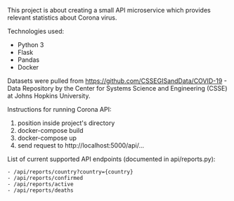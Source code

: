 This project is about creating a small API microservice which provides relevant statistics about Corona virus.

Technologies used:
 - Python 3
 - Flask 
 - Pandas 
 - Docker

Datasets were pulled from https://github.com/CSSEGISandData/COVID-19 - Data Repository by the Center for Systems Science and Engineering (CSSE) at Johns Hopkins University.

Instructions for running Corona API:

1. position inside project's directory 
2. docker-compose build
3. docker-compose up
4. send request to http://localhost:5000/api/...

List of current supported API endpoints (documented in api/reports.py):

    - /api/reports/country?country={country} 
    - /api/reports/confirmed
    - /api/reports/active
    - /api/reports/deaths